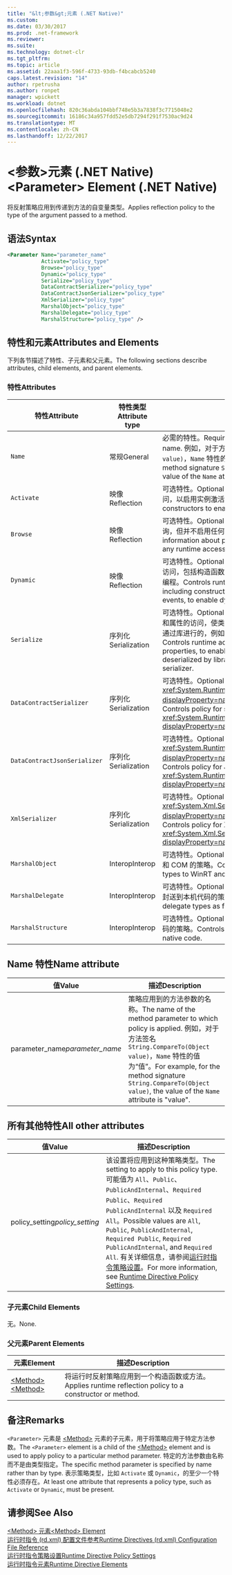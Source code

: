 ```yaml
---
title: "&lt;参数&gt;元素 (.NET Native)"
ms.custom: 
ms.date: 03/30/2017
ms.prod: .net-framework
ms.reviewer: 
ms.suite: 
ms.technology: dotnet-clr
ms.tgt_pltfrm: 
ms.topic: article
ms.assetid: 22aaa1f3-596f-4733-93db-f4bcabcb5240
caps.latest.revision: "14"
author: rpetrusha
ms.author: ronpet
manager: wpickett
ms.workload: dotnet
ms.openlocfilehash: 820c36abda104bbf748e5b3a7838f3c7715048e2
ms.sourcegitcommit: 16186c34a957fdd52e5db7294f291f7530ac9d24
ms.translationtype: MT
ms.contentlocale: zh-CN
ms.lasthandoff: 12/22/2017
---
```

# <a name="ltparametergt-element-net-native"></a><span data-ttu-id="a2803-102">&lt;参数&gt;元素 (.NET Native)</span><span class="sxs-lookup"><span data-stu-id="a2803-102">&lt;Parameter&gt; Element (.NET Native)</span></span>
<span data-ttu-id="a2803-103">将反射策略应用到传递到方法的自变量类型。</span><span class="sxs-lookup"><span data-stu-id="a2803-103">Applies reflection policy to the type of the argument passed to a method.</span></span>  
  
## <a name="syntax"></a><span data-ttu-id="a2803-104">语法</span><span class="sxs-lookup"><span data-stu-id="a2803-104">Syntax</span></span>  
  
```xml  
<Parameter Name="parameter_name"  
           Activate="policy_type"  
           Browse="policy_type"  
           Dynamic="policy_type"  
           Serialize="policy_type"  
           DataContractSerializer="policy_type"  
           DataContractJsonSerializer="policy_type"  
           XmlSerializer="policy_type"  
           MarshalObject="policy_type"  
           MarshalDelegate="policy_type"  
           MarshalStructure="policy_type" />  
```  
  
## <a name="attributes-and-elements"></a><span data-ttu-id="a2803-105">特性和元素</span><span class="sxs-lookup"><span data-stu-id="a2803-105">Attributes and Elements</span></span>  
 <span data-ttu-id="a2803-106">下列各节描述了特性、子元素和父元素。</span><span class="sxs-lookup"><span data-stu-id="a2803-106">The following sections describe attributes, child elements, and parent elements.</span></span>  
  
### <a name="attributes"></a><span data-ttu-id="a2803-107">特性</span><span class="sxs-lookup"><span data-stu-id="a2803-107">Attributes</span></span>  
  
|<span data-ttu-id="a2803-108">特性</span><span class="sxs-lookup"><span data-stu-id="a2803-108">Attribute</span></span>|<span data-ttu-id="a2803-109">特性类型</span><span class="sxs-lookup"><span data-stu-id="a2803-109">Attribute type</span></span>|<span data-ttu-id="a2803-110">描述</span><span class="sxs-lookup"><span data-stu-id="a2803-110">Description</span></span>|  
|---------------|--------------------|-----------------|  
|`Name`|<span data-ttu-id="a2803-111">常规</span><span class="sxs-lookup"><span data-stu-id="a2803-111">General</span></span>|<span data-ttu-id="a2803-112">必需的特性。</span><span class="sxs-lookup"><span data-stu-id="a2803-112">Required attribute.</span></span> <span data-ttu-id="a2803-113">参数名称。</span><span class="sxs-lookup"><span data-stu-id="a2803-113">The parameter name.</span></span> <span data-ttu-id="a2803-114">例如，对于方法签名 `String.CompareTo(Object value)`，`Name` 特性的值为“值”。</span><span class="sxs-lookup"><span data-stu-id="a2803-114">For example, for the method signature `String.CompareTo(Object value)`, the value of the `Name` attribute is "value".</span></span>|  
|`Activate`|<span data-ttu-id="a2803-115">映像</span><span class="sxs-lookup"><span data-stu-id="a2803-115">Reflection</span></span>|<span data-ttu-id="a2803-116">可选特性。</span><span class="sxs-lookup"><span data-stu-id="a2803-116">Optional attribute.</span></span> <span data-ttu-id="a2803-117">控制运行时对构造函数的访问，以启用实例激活。</span><span class="sxs-lookup"><span data-stu-id="a2803-117">Controls runtime access to constructors to enable activation of instances.</span></span>|  
|`Browse`|<span data-ttu-id="a2803-118">映像</span><span class="sxs-lookup"><span data-stu-id="a2803-118">Reflection</span></span>|<span data-ttu-id="a2803-119">可选特性。</span><span class="sxs-lookup"><span data-stu-id="a2803-119">Optional attribute.</span></span> <span data-ttu-id="a2803-120">控制对有关程序元素信息的查询，但并不启用任何运行时访问。</span><span class="sxs-lookup"><span data-stu-id="a2803-120">Controls querying for information about program elements, but does not enable any runtime access.</span></span>|  
|`Dynamic`|<span data-ttu-id="a2803-121">映像</span><span class="sxs-lookup"><span data-stu-id="a2803-121">Reflection</span></span>|<span data-ttu-id="a2803-122">可选特性。</span><span class="sxs-lookup"><span data-stu-id="a2803-122">Optional attribute.</span></span> <span data-ttu-id="a2803-123">控制运行时对所有类型成员的访问，包括构造函数、方法、字段、属性和事件，以启用动态编程。</span><span class="sxs-lookup"><span data-stu-id="a2803-123">Controls runtime access to all type members, including constructors, methods, fields, properties, and events, to enable dynamic programming.</span></span>|  
|`Serialize`|<span data-ttu-id="a2803-124">序列化</span><span class="sxs-lookup"><span data-stu-id="a2803-124">Serialization</span></span>|<span data-ttu-id="a2803-125">可选特性。</span><span class="sxs-lookup"><span data-stu-id="a2803-125">Optional attribute.</span></span> <span data-ttu-id="a2803-126">控制运行时对构造函数、字段和属性的访问，使类型实例得到序列化和反序列化处理，这是通过库进行的，例如 Newtonsoft JSON 序列化程序。</span><span class="sxs-lookup"><span data-stu-id="a2803-126">Controls runtime access to constructors, fields, and properties, to enable type instances to be serialized and deserialized by libraries such as the Newtonsoft JSON serializer.</span></span>|  
|`DataContractSerializer`|<span data-ttu-id="a2803-127">序列化</span><span class="sxs-lookup"><span data-stu-id="a2803-127">Serialization</span></span>|<span data-ttu-id="a2803-128">可选特性。</span><span class="sxs-lookup"><span data-stu-id="a2803-128">Optional attribute.</span></span> <span data-ttu-id="a2803-129">控制使用 <xref:System.Runtime.Serialization.DataContractSerializer?displayProperty=nameWithType> 类的序列化策略。</span><span class="sxs-lookup"><span data-stu-id="a2803-129">Controls policy for serialization that uses the <xref:System.Runtime.Serialization.DataContractSerializer?displayProperty=nameWithType> class.</span></span>|  
|`DataContractJsonSerializer`|<span data-ttu-id="a2803-130">序列化</span><span class="sxs-lookup"><span data-stu-id="a2803-130">Serialization</span></span>|<span data-ttu-id="a2803-131">可选特性。</span><span class="sxs-lookup"><span data-stu-id="a2803-131">Optional attribute.</span></span> <span data-ttu-id="a2803-132">控制使用 <xref:System.Runtime.Serialization.DataContractSerializer?displayProperty=nameWithType> 类的 JSON 序列化策略。</span><span class="sxs-lookup"><span data-stu-id="a2803-132">Controls policy for JSON serialization that uses the <xref:System.Runtime.Serialization.DataContractSerializer?displayProperty=nameWithType> class.</span></span>|  
|`XmlSerializer`|<span data-ttu-id="a2803-133">序列化</span><span class="sxs-lookup"><span data-stu-id="a2803-133">Serialization</span></span>|<span data-ttu-id="a2803-134">可选特性。</span><span class="sxs-lookup"><span data-stu-id="a2803-134">Optional attribute.</span></span> <span data-ttu-id="a2803-135">控制使用 <xref:System.Xml.Serialization.XmlSerializer?displayProperty=nameWithType> 类的 XML 序列化策略。</span><span class="sxs-lookup"><span data-stu-id="a2803-135">Controls policy for XML serialization that uses the <xref:System.Xml.Serialization.XmlSerializer?displayProperty=nameWithType> class.</span></span>|  
|`MarshalObject`|<span data-ttu-id="a2803-136">Interop</span><span class="sxs-lookup"><span data-stu-id="a2803-136">Interop</span></span>|<span data-ttu-id="a2803-137">可选特性。</span><span class="sxs-lookup"><span data-stu-id="a2803-137">Optional attribute.</span></span> <span data-ttu-id="a2803-138">控制将引用类型封送到 WinRT 和 COM 的策略。</span><span class="sxs-lookup"><span data-stu-id="a2803-138">Controls policy for marshaling reference types to WinRT and COM.</span></span>|  
|`MarshalDelegate`|<span data-ttu-id="a2803-139">Interop</span><span class="sxs-lookup"><span data-stu-id="a2803-139">Interop</span></span>|<span data-ttu-id="a2803-140">可选特性。</span><span class="sxs-lookup"><span data-stu-id="a2803-140">Optional attribute.</span></span> <span data-ttu-id="a2803-141">控制将委托类型作为函数指针封送到本机代码的策略。</span><span class="sxs-lookup"><span data-stu-id="a2803-141">Controls policy for marshaling delegate types as function pointers to native code.</span></span>|  
|`MarshalStructure`|<span data-ttu-id="a2803-142">Interop</span><span class="sxs-lookup"><span data-stu-id="a2803-142">Interop</span></span>|<span data-ttu-id="a2803-143">可选特性。</span><span class="sxs-lookup"><span data-stu-id="a2803-143">Optional attribute.</span></span> <span data-ttu-id="a2803-144">控制封送处理值类型到本机代码的策略。</span><span class="sxs-lookup"><span data-stu-id="a2803-144">Controls policy for marshaling value types to native code.</span></span>|  
  
## <a name="name-attribute"></a><span data-ttu-id="a2803-145">Name 特性</span><span class="sxs-lookup"><span data-stu-id="a2803-145">Name attribute</span></span>  
  
|<span data-ttu-id="a2803-146">值</span><span class="sxs-lookup"><span data-stu-id="a2803-146">Value</span></span>|<span data-ttu-id="a2803-147">描述</span><span class="sxs-lookup"><span data-stu-id="a2803-147">Description</span></span>|  
|-----------|-----------------|  
|<span data-ttu-id="a2803-148">parameter_name</span><span class="sxs-lookup"><span data-stu-id="a2803-148">*parameter_name*</span></span>|<span data-ttu-id="a2803-149">策略应用到的方法参数的名称。</span><span class="sxs-lookup"><span data-stu-id="a2803-149">The name of the method parameter to which policy is applied.</span></span> <span data-ttu-id="a2803-150">例如，对于方法签名 `String.CompareTo(Object value)`，`Name` 特性的值为“值”。</span><span class="sxs-lookup"><span data-stu-id="a2803-150">For example, for the method signature `String.CompareTo(Object value)`, the value of the `Name` attribute is "value".</span></span>|  
  
## <a name="all-other-attributes"></a><span data-ttu-id="a2803-151">所有其他特性</span><span class="sxs-lookup"><span data-stu-id="a2803-151">All other attributes</span></span>  
  
|<span data-ttu-id="a2803-152">值</span><span class="sxs-lookup"><span data-stu-id="a2803-152">Value</span></span>|<span data-ttu-id="a2803-153">描述</span><span class="sxs-lookup"><span data-stu-id="a2803-153">Description</span></span>|  
|-----------|-----------------|  
|<span data-ttu-id="a2803-154">policy_setting</span><span class="sxs-lookup"><span data-stu-id="a2803-154">*policy_setting*</span></span>|<span data-ttu-id="a2803-155">该设置将应用到这种策略类型。</span><span class="sxs-lookup"><span data-stu-id="a2803-155">The setting to apply to this policy type.</span></span> <span data-ttu-id="a2803-156">可能值为 `All`、`Public`、`PublicAndInternal`、`Required Public`、`Required PublicAndInternal` 以及 `Required All`。</span><span class="sxs-lookup"><span data-stu-id="a2803-156">Possible values are `All`, `Public`, `PublicAndInternal`, `Required Public`, `Required PublicAndInternal`, and `Required All`.</span></span> <span data-ttu-id="a2803-157">有关详细信息，请参阅[运行时指令策略设置](../../../docs/framework/net-native/runtime-directive-policy-settings.md)。</span><span class="sxs-lookup"><span data-stu-id="a2803-157">For more information, see [Runtime Directive Policy Settings](../../../docs/framework/net-native/runtime-directive-policy-settings.md).</span></span>|  
  
### <a name="child-elements"></a><span data-ttu-id="a2803-158">子元素</span><span class="sxs-lookup"><span data-stu-id="a2803-158">Child Elements</span></span>  
 <span data-ttu-id="a2803-159">无。</span><span class="sxs-lookup"><span data-stu-id="a2803-159">None.</span></span>  
  
### <a name="parent-elements"></a><span data-ttu-id="a2803-160">父元素</span><span class="sxs-lookup"><span data-stu-id="a2803-160">Parent Elements</span></span>  
  
|<span data-ttu-id="a2803-161">元素</span><span class="sxs-lookup"><span data-stu-id="a2803-161">Element</span></span>|<span data-ttu-id="a2803-162">描述</span><span class="sxs-lookup"><span data-stu-id="a2803-162">Description</span></span>|  
|-------------|-----------------|  
|[<span data-ttu-id="a2803-163">\<Method></span><span class="sxs-lookup"><span data-stu-id="a2803-163">\<Method></span></span>](../../../docs/framework/net-native/method-element-net-native.md)|<span data-ttu-id="a2803-164">将运行时反射策略应用到一个构造函数或方法。</span><span class="sxs-lookup"><span data-stu-id="a2803-164">Applies runtime reflection policy to a constructor or method.</span></span>|  
  
## <a name="remarks"></a><span data-ttu-id="a2803-165">备注</span><span class="sxs-lookup"><span data-stu-id="a2803-165">Remarks</span></span>  
 <span data-ttu-id="a2803-166">`<Parameter>` 元素是 [\<Method>](../../../docs/framework/net-native/method-element-net-native.md) 元素的子元素，用于将策略应用于特定方法参数。</span><span class="sxs-lookup"><span data-stu-id="a2803-166">The `<Parameter>` element is a child of the [\<Method>](../../../docs/framework/net-native/method-element-net-native.md) element and is used to apply policy to a particular method parameter.</span></span> <span data-ttu-id="a2803-167">特定的方法参数由名称而不是由类型指定。</span><span class="sxs-lookup"><span data-stu-id="a2803-167">The specific method parameter is specified by name rather than by type.</span></span> <span data-ttu-id="a2803-168">表示策略类型，比如 `Activate` 或 `Dynamic`，的至少一个特性必须存在。</span><span class="sxs-lookup"><span data-stu-id="a2803-168">At least one attribute that represents a policy type, such as `Activate` or `Dynamic`, must be present.</span></span>  
  
## <a name="see-also"></a><span data-ttu-id="a2803-169">请参阅</span><span class="sxs-lookup"><span data-stu-id="a2803-169">See Also</span></span>  
 [<span data-ttu-id="a2803-170">\<Method> 元素</span><span class="sxs-lookup"><span data-stu-id="a2803-170">\<Method> Element</span></span>](../../../docs/framework/net-native/method-element-net-native.md)  
 [<span data-ttu-id="a2803-171">运行时指令 (rd.xml) 配置文件参考</span><span class="sxs-lookup"><span data-stu-id="a2803-171">Runtime Directives (rd.xml) Configuration File Reference</span></span>](../../../docs/framework/net-native/runtime-directives-rd-xml-configuration-file-reference.md)  
 [<span data-ttu-id="a2803-172">运行时指令策略设置</span><span class="sxs-lookup"><span data-stu-id="a2803-172">Runtime Directive Policy Settings</span></span>](../../../docs/framework/net-native/runtime-directive-policy-settings.md)  
 [<span data-ttu-id="a2803-173">运行时指令元素</span><span class="sxs-lookup"><span data-stu-id="a2803-173">Runtime Directive Elements</span></span>](../../../docs/framework/net-native/runtime-directive-elements.md)
